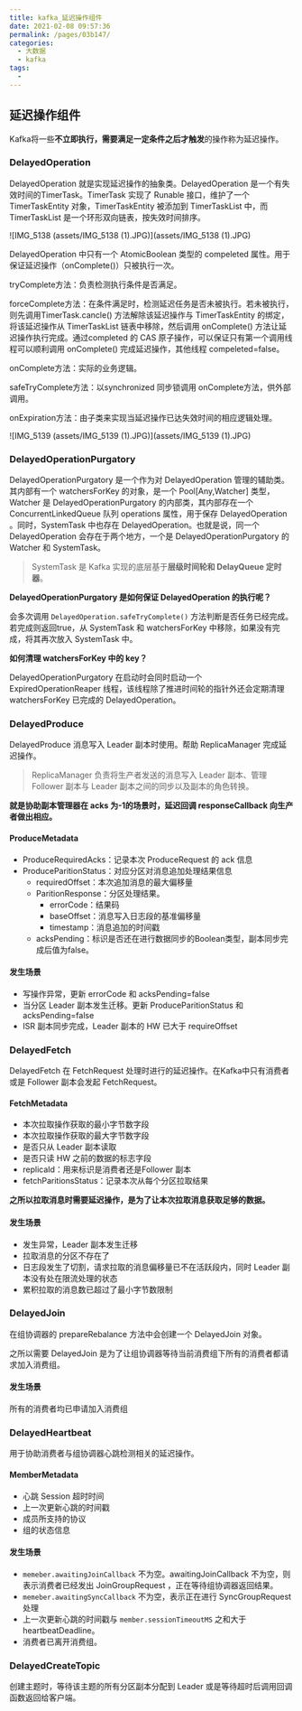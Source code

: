 ```yaml
---
title: kafka_延迟操作组件
date: 2021-02-08 09:57:36
permalink: /pages/03b147/
categories:
  - 大数据
  - kafka
tags:
  - 
---
```

## 延迟操作组件

Kafka将一些**不立即执行，需要满足一定条件之后才触发**的操作称为延迟操作。

### DelayedOperation

DelayedOperation 就是实现延迟操作的抽象类。DelayedOperation 是一个有失效时间的TimerTask。TimerTask 实现了 Runable 接口，维护了一个 TimerTaskEntity 对象，TimerTaskEntity 被添加到 TimerTaskList 中，而 TimerTaskList 是一个环形双向链表，按失效时间排序。

![IMG_5138 (assets/IMG_5138 (1).JPG)](assets/IMG_5138 (1).JPG)

DelayedOperation 中只有一个 AtomicBoolean 类型的 compeleted 属性。用于保证延迟操作（onComplete()）只被执行一次。

tryComplete方法：负责检测执行条件是否满足。

forceComplete方法：在条件满足时，检测延迟任务是否未被执行。若未被执行，则先调用TimerTask.cancle() 方法解除该延迟操作与 TimerTaskEntity 的绑定，将该延迟操作从 TimerTaskList 链表中移除，然后调用 onComplete() 方法让延迟操作执行完成。通过completed 的 CAS 原子操作，可以保证只有第一个调用线程可以顺利调用 onComplete() 完成延迟操作，其他线程 compeleted=false。

onComplete方法：实际的业务逻辑。

safeTryComplete方法：以synchronized 同步锁调用 onComplete方法，供外部调用。

onExpiration方法：由子类来实现当延迟操作已达失效时间的相应逻辑处理。

![IMG_5139 (assets/IMG_5139 (1).JPG)](assets/IMG_5139 (1).JPG)

### DelayedOperationPurgatory

DelayedOperationPurgatory 是一个作为对 DelayedOperation 管理的辅助类。其内部有一个 watchersForKey 的对象，是一个 Pool[Any,Watcher] 类型，Watcher 是 DelayedOperationPurgatory 的内部类，其内部存在一个 ConcurrentLinkedQueue 队列 operations 属性，用于保存 DelayedOperation 。同时，SystemTask 中也存在 DelayedOperation。也就是说，同一个 DelayedOperation 会存在于两个地方，一个是 DelayedOperationPurgatory 的 Watcher 和 SystemTask。

> SystemTask 是 Kafka 实现的底层基于**层级时间轮和 DelayQueue 定时器**。

**DelayedOperationPurgatory 是如何保证 DelayedOperation 的执行呢？**

会多次调用 `DelayedOperation.safeTryComplete()` 方法判断是否任务已经完成。若完成则返回true，从 SystemTask 和 watchersForKey 中移除，如果没有完成，将其再次放入 SystemTask 中。

**如何清理 watchersForKey 中的 key？**

DelayedOperationPurgatory 在启动时会同时启动一个 ExpiredOperationReaper 线程，该线程除了推进时间轮的指针外还会定期清理 watchersForKey 已完成的 DelayedOperation。

### DelayedProduce

DelayedProduce 消息写入 Leader 副本时使用。帮助 ReplicaManager 完成延迟操作。

> ReplicaManager 负责将生产者发送的消息写入 Leader 副本、管理 Follower 副本与 Leader 副本之间的同步以及副本的角色转换。

**就是协助副本管理器在 acks 为-1的场景时，延迟回调 responseCallback 向生产者做出相应。**

#### ProduceMetadata

- ProduceRequiredAcks：记录本次 ProduceRequest 的 ack 信息
- ProduceParitionStatus：对应分区对消息追加处理结果信息
  - requiredOffset：本次追加消息的最大偏移量
  - ParitionResponse：分区处理结果。
    - errorCode：结果码
    - baseOffset：消息写入日志段的基准偏移量
    - timestamp：消息追加的时间戳
  - acksPending：标识是否还在进行数据同步的Boolean类型，副本同步完成后值为false。

#### 发生场景

- 写操作异常，更新 errorCode 和 acksPending=false
- 当分区 Leader 副本发生迁移。更新 ProduceParitionStatus 和 acksPending=false
- ISR 副本同步完成，Leader 副本的 HW 已大于 requireOffset

### DelayedFetch

DelayedFetch 在 FetchRequest 处理时进行的延迟操作。在Kafka中只有消费者或是 Follower 副本会发起 FetchRequest。

#### FetchMetadata

- 本次拉取操作获取的最小字节数字段
- 本次拉取操作获取的最大字节数字段
- 是否只从 Leader 副本读取
- 是否只读 HW 之前的数据的标志字段
- replicaId：用来标识是消费者还是Follower 副本
- fetchParitionsStatus：记录本次从每个分区拉取结果

**之所以拉取消息时需要延迟操作，是为了让本次拉取消息获取足够的数据。**

#### 发生场景

- 发生异常，Leader 副本发生迁移
- 拉取消息的分区不存在了
- 日志段发生了切割，请求拉取的消息偏移量已不在活跃段内，同时 Leader 副本没有处在限流处理的状态
- 累积拉取的消息数已超过了最小字节数限制

### DelayedJoin

在组协调器的 prepareRebalance 方法中会创建一个 DelayedJoin 对象。

之所以需要 DelayedJoin 是为了让组协调器等待当前消费组下所有的消费者都请求加入消费组。

#### 发生场景

所有的消费者均已申请加入消费组

### DelayedHeartbeat

用于协助消费者与组协调器心跳检测相关的延迟操作。

#### MemberMetadata

- 心跳 Session 超时时间
- 上一次更新心跳的时间戳
- 成员所支持的协议
- 组的状态信息

#### 发生场景

- `memeber.awaitingJoinCallback` 不为空。awaitingJoinCallback 不为空，则表示消费者已经发出 JoinGroupRequest ，正在等待组协调器返回结果。
- `memeber.awaitingSyncCallback` 不为空，表示正在进行 SyncGroupRequest 处理
- 上一次更新心跳的时间戳与 `member.sessionTimeoutMS` 之和大于 heartbeatDeadline。
- 消费者已离开消费组。

### DelayedCreateTopic

创建主题时，等待该主题的所有分区副本分配到 Leader 或是等待超时后调用回调函数返回给客户端。







